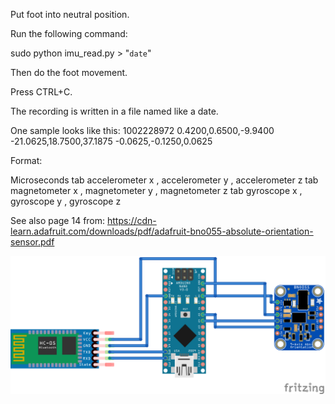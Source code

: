Put foot into neutral position.

Run the following command:

sudo python imu_read.py > "`date`"

Then do the foot movement.

Press CTRL+C.

The recording is written in a file named like a date.

One sample looks like this:
1002228972	0.4200,0.6500,-9.9400	-21.0625,18.7500,37.1875	-0.0625,-0.1250,0.0625

Format:

Microseconds
tab
accelerometer x
,
accelerometer y
,
accelerometer z
tab
magnetometer x
,
magnetometer y
,
magnetometer z
tab
gyroscope x
,
gyroscope y
,
gyroscope z


See also page 14 from:
https://cdn-learn.adafruit.com/downloads/pdf/adafruit-bno055-absolute-orientation-sensor.pdf


![schema](img/Footbased.png)
